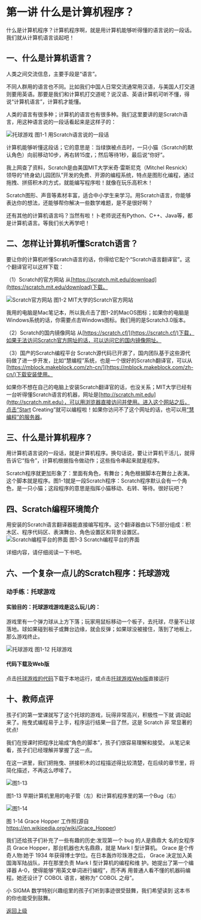 # 第一讲 什么是计算机程序？

什么是计算机程序？计算机程序啊，就是用计算机能够听得懂的语言说的一段话。我们就从计算机语言谈起吧！

## 一、什么是计算机语言？

人类之间交流信息，主要手段是“语言”。

不同人群用的语言也不同。比如我们中国人日常交流通常用汉语，与美国人打交道则要用英语。那要是我们和计算机打交道呢？说汉语、英语计算机可听不懂，得说“计算机语言”，计算机才能懂。

人类的语言有很多种；计算机的语言也有很多种。我们这里要讲的是Scratch语言，用这种语言说的一段话看起来是这样子的：
 
![托球游戏](Figures/Lec1-1.png)
图1-1  用Scratch语言说的一段话

计算机能够听懂这段话；它的意思是：当绿旗被点击时，一只小猫（Scratch的默认角色）向前移动10步，再右转15度，；然后等待1秒，最后说“你好”。

我上网查了资料，Scratch是由美国MIT大学米奇·雷斯尼克（Mitchel Resnick）领导的“终身幼儿园团队”开发的免费、开源的编程系统，特点是图形化编程，通过拖拽、拼搭积木的方式，就能编写程序啦！就像在玩乐高积木！

Scratch图形、声音等素材丰富，适合中小学生来学习。用Scratch语言，你能够表达你的想法，还能够帮你解决一些数学难题，是不是很好啊？

还有其他的计算机语言吗？当然有啦！卜老师说还有Python、C++、Java等，都是计算机语言。等我们长大再学吧！ 

## 二、怎样让计算机听懂Scratch语言？

要让你的计算机听懂Scratch语言的话，你得给它配个“Scratch语言翻译官”。这个翻译官可以这样下载：

（1）Scratch的官方网站
从[https://scratch.mit.edu/download](https://scratch.mit.edu/download)下载。

![Scratch官方网站](Figures/Lec1-2.png)
图1-2 MIT大学的Scratch官方网站


我用的电脑是Mac笔记本，所以我点击了图1-2的MacOS图标；如果你的电脑是Windows系统的话，你需要点击Windows图标。我们用的是Scratch3.0版本。

（2）Scratch的国内镜像网站
从[https://scratch.cf/](https://scratch.cf/)下载，如果无法访问Scratch官方网址的话，可以访问它的国内镜像网址。

（3）国产的Scratch编程平台
Scratch源代码已开源了，国内团队基于这些源代码做了进一步开发，比如“慧编程”系统，也是一个很好的Scratch翻译官，可以从[https://mblock.makeblock.com/zh-cn/](https://mblock.makeblock.com/zh-cn/)下载安装使用。

如果你不想在自己的电脑上安装Scratch翻译官的话，也没关系；MIT大学已经有一台听得懂Scratch语言的机器，网址是[http://scratch.mit.edu](http://scratch.mit.edu），可以用浏览器直接访问并使用。进入这个网站之后，点击“Start Creating”就可以编程啦！如果你访问不了这个网址的话，也可以用[“慧编程”的服务器](https://ide.makeblock.com/)。


## 三、什么是计算机程序？

用计算机语言说的一段话，就是计算机程序。换句话说，要让计算机干活儿，就得告诉它“指令”，计算机根据指令做动作；这些指令串起来就是程序。

Scratch程序就更加形象了：里面有角色，有舞台；角色根据脚本在舞台上表演。这个脚本就是程序。图1-1就是一段Scratch程序：Scratch程序默认会有一个角色，是一只小猫；这段程序的意思是指挥小猫移动、右转、等待。很好玩吧？


## 四、Scratch编程环境简介
用安装的Scratch语言翻译器能直接编写程序。这个翻译器由以下5部分组成：积木区、程序代码区、表演舞台、角色设置区和背景设置区。
![Scratch编程平台的界面](Figures/Lec1-3.png)
图1-3 Scratch编程平台的界面

详细内容，请仔细阅读一下书吧。

## 六、一个复杂一点儿的Scratch程序：托球游戏

### 动手练：托球游戏

#### 实验目的：托球游戏游戏是这么玩儿的：

  游戏里有一个弹力球从上方下落；玩家用鼠标移动一个板子，去托球，尽量不让球落地。球如果碰到板子或舞台边缘，就会反弹；如果球没被接住，落到了地板上，那么游戏终止。

![托球游戏](Figures/Lec1-12.png)
图1-12 托球游戏

#### 代码下载及Web版

点击[托球游戏的代码](Code/第1讲-托球.sb3)下载于本地运行，或点击[托球游戏Web版](https://scratch.mit.edu/projects/682579728/)直接运行


## 十、教师点评
孩子们的第一堂课就写了这个托球的游戏，玩得非常高兴，积极性一下就 调动起来了。拖曳式编程易于上手，程序运行结果一目了然，这是 Scratch 非 常显著的优点!

我们在授课时把程序比喻成“角色的脚本”，孩子们很容易理解和接受。 从笔记来看，孩子们已经理解并掌握了这一点。

在这一讲里，我们把拖曳、拼接积木的过程描述得比较清楚，在后续的章节里，将简化描述，不再这么啰嗦了。 

![图1-13](Figures/Lec1-13.png)

图1-13 早期计算机里用的电子管（左）和计算机程序里的第一个Bug（右）


![图1-14](Figures/Lec1-14.png)

图 1-14 Grace Hopper 工作照(源自 https://en.wikipedia.org/wiki/Grace_Hopper)

我们还给孩子们补充了一些有趣的历史:发现第一个 bug 的人是鼎鼎大
名的女程序员 Grace Hopper，那台机器也大名鼎鼎，就是 Mark I 型计算机。 Grace 是个传奇人物:她于 1934 年获得博士学位。在日本轰炸珍珠港之后， Grace 决定加入美国海军陆战队，并在那里负责 Mark I 型计算机的编程和维 护。她提出了第一个编译器 A-0，使得能够“用英文单词进行编程”，而不再 用普通人看不懂的机器码编程。她还设计了 COBOL 语言，被称为“ COBOL 之母”。

小 SIGMA 数学特别兴趣组里的孩子们听到事迹很受鼓舞，我们希望读到 这本书的你也能受到鼓舞。

[返回上级](index.md)
